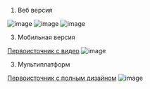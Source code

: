 1. Веб версия

![image](https://github.com/user-attachments/assets/652850d4-8cea-4e97-83d0-c54a498eba2d)
![image](https://github.com/user-attachments/assets/a016a9fe-1245-4ab1-acb0-fea940914244)
![image](https://github.com/user-attachments/assets/b104a16e-ee89-4ba6-b1e2-a841bad0ba83)

3. Мобильная версия

[Первоисточник с видео](https://dribbble.com/shots/22808264-TENDERbook-AI-powered-mobile-app-for-Tender)
  ![image](https://github.com/user-attachments/assets/7db5fcb4-e2f3-4dec-8095-c5656fca3a0b)

3. Мультиплатформ

[Первоисточник с полным дизайном](https://dribbble.com/shots/24393583-Procurement-and-Tender-App)
  ![image](https://github.com/user-attachments/assets/cc68dc6a-cf5a-4841-953a-f98f1f31b090)

